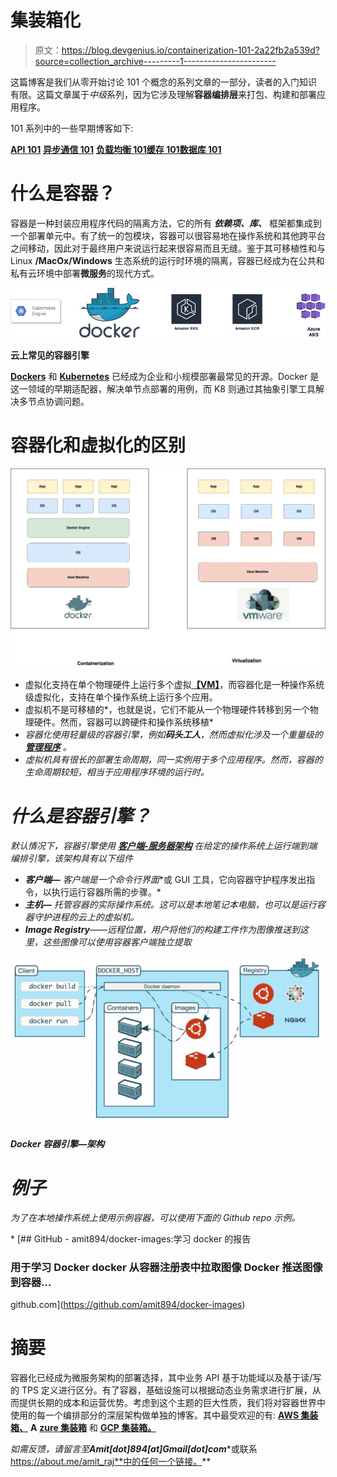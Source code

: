 # 集装箱化

> 原文：<https://blog.devgenius.io/containerization-101-2a22fb2a539d?source=collection_archive---------1----------------------->

这篇博客是我们从零开始讨论 101 个概念的系列文章的一部分，读者的入门知识有限。这篇文章属于*中级*系列，因为它涉及理解**容器编排层**来打包、构建和部署应用程序。

101 系列中的一些早期博客如下:

[**API 101**](/api-101-773ec501b485) [**异步通信 101**](/async-communication-101-b04d5c95333a) [**负载均衡 101**](/load-balancing-101-8251350c033f)[**缓存 101**](/caching-101-634ef4f8ed1b)[**数据库 101**](/database-101-13d593ec4078)

# 什么是容器？

容器是一种封装应用程序代码的隔离方法，它的所有 ***依赖项、库、*** 框架都集成到一个部署单元中。有了统一的包模块，容器可以很容易地在操作系统和其他跨平台之间移动，因此对于最终用户来说运行起来很容易而且无缝。鉴于其可移植性和与 Linux **/MacOx/Windows** 生态系统的运行时环境的隔离，容器已经成为在公共和私有云环境中部署**微服务**的现代方式。

![](img/36d87dd5fe0da64bd9d86701ab6a86a8.png)

**云上常见的容器引擎**

[**Dockers**](https://en.wikipedia.org/wiki/Docker_(software)) 和 [**Kubernetes**](https://en.wikipedia.org/wiki/Kubernetes) 已经成为企业和小规模部署最常见的开源。Docker 是这一领域的早期适配器，解决单节点部署的用例，而 K8 则通过其抽象引擎工具解决多节点协调问题。

# 容器化和虚拟化的区别

![](img/f08ebf3de8764e692f927de7d2b39c93.png)

*   虚拟化支持在单个物理硬件上运行多个虚拟[**【VM】**](https://en.wikipedia.org/wiki/Operating_system)，而容器化是一种操作系统级虚拟化，支持在单个操作系统上运行多个应用。
*   虚拟机不是可移植的*，也就是说，它们不能从一个物理硬件转移到另一个物理硬件。然而，容器可以跨硬件和操作系统移植*
*   *容器化使用轻量级的容器引擎，例如**码头工人**，然而虚拟化涉及一个重量级的 [**管理程序**](https://www.vmware.com/topics/glossary/content/hypervisor.html) 。*
*   *虚拟机具有很长的部署生命周期，同一实例用于多个应用程序。然而，容器的生命周期较短，相当于应用程序环境的运行时。*

# *什么是容器引擎？*

*默认情况下，容器引擎使用 [**客户端-服务器架构**](https://cio-wiki.org/wiki/Client_Server_Architecture#:~:text=Client%20Server%20Architecture%20is%20a,a%20network%20or%20internet%20connection.) 在给定的操作系统上运行端到端编排引擎，该架构具有以下组件*

*   ***客户端—** 客户端是一个**命令行界面**或 GUI 工具，它向容器守护程序发出指令，以执行运行容器所需的步骤。*
*   ***主机—** 托管容器的实际操作系统。这可以是本地笔记本电脑，也可以是运行容器守护进程的云上的虚拟机。*
*   ***Image Registry**——远程位置，用户将他们的构建工件作为图像推送到这里，这些图像可以使用容器客户端独立提取*

*![](img/5e8772e0136e12a47cf91e5677e89110.png)*

***Docker 容器引擎—架构***

# *例子*

*为了在本地操作系统上使用示例容器，可以使用下面的 Github repo 示例。*

*[](https://github.com/amit894/docker-images) [## GitHub - amit894/docker-images:学习 docker 的报告

### 用于学习 Docker docker 从容器注册表中拉取图像 Docker 推送图像到容器…

github.com](https://github.com/amit894/docker-images) 

# 摘要

容器化已经成为微服务架构的部署选择，其中业务 API 基于功能域以及基于读/写的 TPS 定义进行区分。有了容器，基础设施可以根据动态业务需求进行扩展，从而提供长期的成本和运营优势。考虑到这个主题的巨大性质，我们将对容器世界中使用的每一个编排部分的深层架构做单独的博客。其中最受欢迎的有: [**AWS 集装箱、**](https://aws.amazon.com/containers/) **A** [**zure 集装箱**](https://azure.microsoft.com/en-in/product-categories/containers/) 和 [**GCP 集装箱。**](https://cloud.google.com/containers)

*如需反馈，请留言至****Amit[dot]894[at]Gmail[dot]com****或联系 https://about.me/amit_raj**中的任何一个链接。**